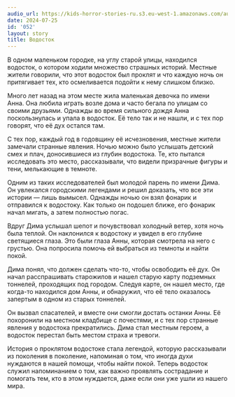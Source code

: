 ```yaml
---
audio_url: https://kids-horror-stories-ru.s3.eu-west-1.amazonaws.com/audio/052-gutter.mp3
date: 2024-07-25
id: '052'
layout: story
title: Водосток
---
```


В одном маленьком городке, на углу старой улицы, находился водосток, о котором ходили множество страшных историй. Местные жители говорили, что этот водосток был проклят и что каждую ночь он притягивает тех, кто осмеливается подойти к нему слишком близко.

Много лет назад на этом месте жила маленькая девочка по имени Анна. Она любила играть возле дома и часто бегала по улицам со своими друзьями. Однажды во время сильного дождя Анна поскользнулась и упала в водосток. Её тело так и не нашли, и с тех пор говорят, что её дух остался там.

С тех пор, каждый год в годовщину её исчезновения, местные жители замечали странные явления. Ночью можно было услышать детский смех и плач, доносившиеся из глубин водостока. Те, кто пытался исследовать это место, рассказывали, что видели призрачные фигуры и тени, мелькающие в темноте.

Одним из таких исследователей был молодой парень по имени Дима. Он увлекался городскими легендами и решил доказать, что все эти истории — лишь вымысел. Однажды ночью он взял фонарик и отправился к водостоку. Как только он подошел ближе, его фонарик начал мигать, а затем полностью погас.

Вдруг Дима услышал шепот и почувствовал холодный ветер, хотя ночь была теплой. Он наклонился к водостоку и увидел в его глубине светящиеся глаза. Это были глаза Анны, которая смотрела на него с грустью. Она попросила помочь ей выбраться из темноты и найти покой.

Дима понял, что должен сделать что-то, чтобы освободить её дух. Он начал расспрашивать старожилов и нашел старую карту подземных тоннелей, проходящих под городом. Следуя карте, он нашел место, где когда-то находился дом Анны, и обнаружил, что её тело оказалось запертым в одном из старых тоннелей.

Он вызвал спасателей, и вместе они смогли достать останки Анны. Её похоронили на местном кладбище с почестями, и с тех пор странные явления у водостока прекратились. Дима стал местным героем, а водосток перестал быть местом страха и тревоги.

История о проклятом водостоке стала легендой, которую рассказывали из поколения в поколение, напоминая о том, что иногда духи нуждаются в нашей помощи, чтобы найти покой. Теперь водосток служил напоминанием о том, как важно проявлять сострадание и помогать тем, кто в этом нуждается, даже если они уже ушли из нашего мира.